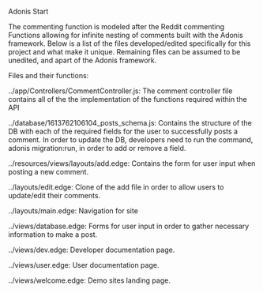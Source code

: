 Adonis Start

The commenting function is modeled after the Reddit commenting Functions
 allowing for infinite nesting of comments built with the Adonis framework. Below is a
 list of the files developed/edited specifically for this project and what make it unique.
 Remaining files can be assumed to be unedited, and apart of the Adonis framework.

Files and their functions:

../app/Controllers/CommentController.js:
       The comment controller file contains all of the
       the implementation of the functions required within the API

../database/1613762106104_posts_schema.js:
      Contains the structure of the DB with each of the required fields for the user to successfully posts a comment. In order to update the DB, developers need to run the command, adonis migration:run, in order to add or remove a field.

../resources/views/layouts/add.edge:
      Contains the form for user input when posting a new comment.

../layouts/edit.edge:
      Clone of the add file in order to allow users to update/edit their comments.

../layouts/main.edge:
       Navigation for site

../views/database.edge:
      Forms for user input in order to gather necessary information to make a post.

../views/dev.edge:
      Developer documentation page.

../views/user.edge:
      User documentation page.

../views/welcome.edge:
      Demo sites landing page.
